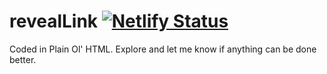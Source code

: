 # revealLink [![Netlify Status](https://api.netlify.com/api/v1/badges/1f1f38cb-43b5-4493-ab1f-d0321d45be7d/deploy-status)](https://app.netlify.com/sites/revealurl/deploys)

Coded in Plain Ol' HTML. Explore and let me know if anything can be done better.
